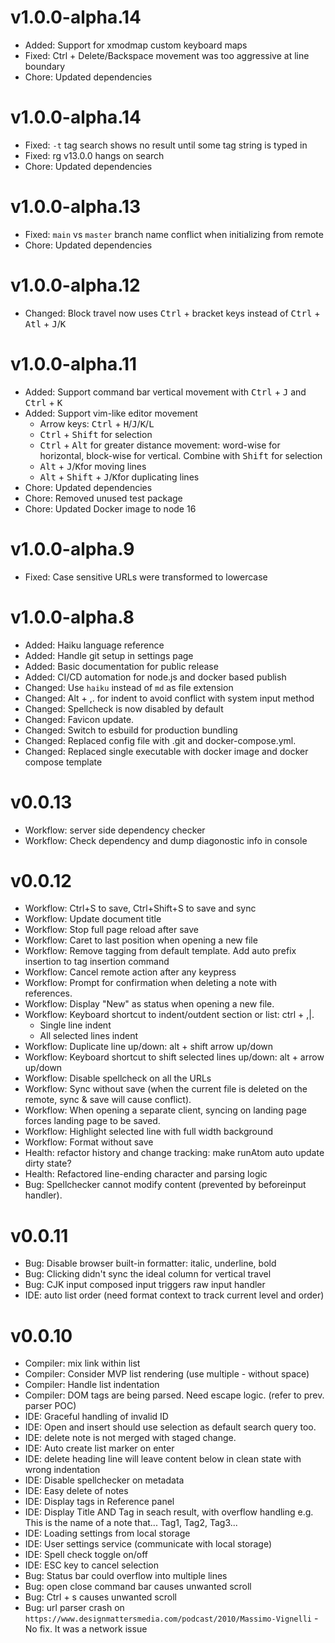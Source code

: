 # v1.0.0-alpha.14

- Added: Support for xmodmap custom keyboard maps
- Fixed: Ctrl + Delete/Backspace movement was too aggressive at line boundary
- Chore: Updated dependencies

# v1.0.0-alpha.14

- Fixed: `-t` tag search shows no result until some tag string is typed in
- Fixed: rg v13.0.0 hangs on search
- Chore: Updated dependencies

# v1.0.0-alpha.13

- Fixed: `main` vs `master` branch name conflict when initializing from remote
- Chore: Updated dependencies

# v1.0.0-alpha.12

- Changed: Block travel now uses <kbd>Ctrl</kbd> + bracket keys instead of <kbd>Ctrl</kbd> + <kbd>Atl</kbd> + <kbd>J</kbd>/<kbd>K</kbd>

# v1.0.0-alpha.11

- Added: Support command bar vertical movement with <kbd>Ctrl</kbd> + <kbd>J</kbd> and <kbd>Ctrl</kbd> + <kbd>K</kbd>
- Added: Support vim-like editor movement
  - Arrow keys: <kbd>Ctrl</kbd> + <kbd>H</kbd>/<kbd>J</kbd>/<kbd>K</kbd>/<kbd>L</kbd>
  - <kbd>Ctrl</kbd> + <kbd>Shift</kbd> for selection
  - <kbd>Ctrl</kbd> + <kbd>Alt</kbd> for greater distance movement: word-wise for horizontal, block-wise for vertical. Combine with <kbd>Shift</kbd> for selection
  - <kbd>Alt</kbd> + <kbd>J</kbd>/<kbd>K</kbd>for moving lines
  - <kbd>Alt</kbd> + <kbd>Shift</kbd> + <kbd>J</kbd>/<kbd>K</kbd>for duplicating lines
- Chore: Updated dependencies
- Chore: Removed unused test package
- Chore: Updated Docker image to node 16

# v1.0.0-alpha.9

- Fixed: Case sensitive URLs were transformed to lowercase

# v1.0.0-alpha.8

- Added: Haiku language reference
- Added: Handle git setup in settings page
- Added: Basic documentation for public release
- Added: CI/CD automation for node.js and docker based publish
- Changed: Use `haiku` instead of `md` as file extension
- Changed: Alt + ,. for indent to avoid conflict with system input method
- Changed: Spellcheck is now disabled by default
- Changed: Favicon update.
- Changed: Switch to esbuild for production bundling
- Changed: Replaced config file with .git and docker-compose.yml.
- Changed: Replaced single executable with docker image and docker compose template

# v0.0.13

- Workflow: server side dependency checker
- Workflow: Check dependency and dump diagonostic info in console

# v0.0.12

- Workflow: Ctrl+S to save, Ctrl+Shift+S to save and sync
- Workflow: Update document title
- Workflow: Stop full page reload after save
- Workflow: Caret to last position when opening a new file
- Workflow: Remove tagging from default template. Add auto prefix insertion to tag insertion command
- Workflow: Cancel remote action after any keypress
- Workflow: Prompt for confirmation when deleting a note with references.
- Workflow: Display "New" as status when opening a new file.
- Workflow: Keyboard shortcut to indent/outdent section or list: ctrl + ,|.
  - Single line indent
  - All selected lines indent
- Workflow: Duplicate line up/down: alt + shift arrow up/down
- Workflow: Keyboard shortcut to shift selected lines up/down: alt + arrow up/down
- Workflow: Disable spellcheck on all the URLs
- Workflow: Sync without save (when the current file is deleted on the remote, sync & save will cause conflict).
- Workflow: When opening a separate client, syncing on landing page forces landing page to be saved.
- Workflow: Highlight selected line with full width background
- Workflow: Format without save
- Health: refactor history and change tracking: make runAtom auto update dirty state?
- Health: Refactored line-ending character and parsing logic
- Bug: Spellchecker cannot modify content (prevented by beforeinput handler).

# v0.0.11

- Bug: Disable browser built-in formatter: italic, underline, bold
- Bug: Clicking didn't sync the ideal column for vertical travel
- Bug: CJK input composed input triggers raw input handler
- IDE: auto list order (need format context to track current level and order)

# v0.0.10

- Compiler: mix link within list
- Compiler: Consider MVP list rendering (use multiple - without space)
- Compiler: Handle list indentation
- Compiler: DOM tags are being parsed. Need escape logic. (refer to prev. parser POC)
- IDE: Graceful handling of invalid ID
- IDE: Open and insert should use selection as default search query too.
- IDE: delete note is not merged with staged change.
- IDE: Auto create list marker on enter
- IDE: delete heading line will leave content below in clean state with wrong indentation
- IDE: Disable spellchecker on metadata
- IDE: Easy delete of notes
- IDE: Display tags in Reference panel
- IDE: Display Title AND Tag in seach result, with overflow handling e.g. This is the name of a note that... Tag1, Tag2, Tag3...
- IDE: Loading settings from local storage
- IDE: User settings service (communicate with local storage)
- IDE: Spell check toggle on/off
- IDE: ESC key to cancel selection
- Bug: Status bar could overflow into multiple lines
- Bug: open close command bar causes unwanted scroll
- Bug: Ctrl + s causes unwanted scroll
- Bug: url parser crash on `https://www.designmattersmedia.com/podcast/2010/Massimo-Vignelli` - No fix. It was a network issue
